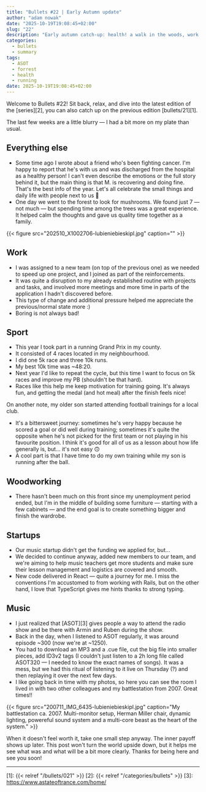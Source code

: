 ```yaml
---
title: "Bullets #22 | Early Autumn update"
author: "adam nowak"
date: "2025-10-19T19:08:45+02:00"
slug: "22"
description: "Early autumn catch-up: health! a walk in the woods, work shuffle, local races, football dad, cabinets, startup grind, and a dash of ASOT nostalgia."
categories:
  - bullets
  - summary
tags: 
  - ASOT
  - forrest
  - health
  - running
date: 2025-10-19T19:08:45+02:00
---
```


Welcome to Bullets #22! Sit back, relax, and dive into the latest edition of the [series][2], you can also catch up on the previous edition [bullets/21][1].

The last few weeks are a little blurry — I had a bit more on my plate than usual.

## Everything else

- Some time ago I wrote about a friend who's been fighting cancer. I'm happy to report that he's with us and was discharged from the hospital as a healthy person! I can't even describe the emotions or the full story behind it, but the main thing is that M. is recovering and doing fine. That's the best info of the year. Let's all celebrate the small things and daily life with people next to us 💙
- One day we went to the forest to look for mushrooms. We found just 7 — not much — but spending time among the trees was a great experience. It helped calm the thoughts and gave us quality time together as a family.

{{< figure src="202510_X1002706-lubieniebieskipl.jpg" caption="" >}}

## Work

- I was assigned to a new team (on top of the previous one) as we needed to speed up one project, and I joined as part of the reinforcements.
- It was quite a disruption to my already established routine with projects and tasks, and involved more meetings and more time in parts of the application I hadn't discovered before.
- This type of change and additional pressure helped me appreciate the previous/normal state more :)
- Boring is not always bad!

## Sport

- This year I took part in a running Grand Prix in my county.
- It consisted of 4 races located in my neighbourhood.
- I did one 5k race and three 10k runs.
- My best 10k time was ~48:20.
- Next year I'd like to repeat the cycle, but this time I want to focus on 5k races and improve my PB (shouldn't be that hard).
- Races like this help me keep motivation for training going. It's always fun, and getting the medal (and hot meal) after the finish feels nice!

On another note, my older son started attending football trainings for a local club.

- It's a bittersweet journey: sometimes he's very happy because he scored a goal or did well during training; sometimes it's quite the opposite when he's not picked for the first team or not playing in his favourite position. I think it's good for all of us as a lesson about how life generally is, but... it's not easy 🙃
- A cool part is that I have time to do my own training while my son is running after the ball.

## Woodworking

- There hasn't been much on this front since my unemployment period ended, but I'm in the middle of building some furniture — starting with a few cabinets — and the end goal is to create something bigger and finish the wardrobe.

## Startups

- Our music startup didn't get the funding we applied for, but...
- We decided to continue anyway, added new members to our team, and we're aiming to help music teachers get more students and make sure their lesson management and logistics are covered and smooth.
- New code delivered in React — quite a journey for me. I miss the conventions I'm accustomed to from working with Rails, but on the other hand, I love that TypeScript gives me hints thanks to strong typing.

## Music

- I just realized that [ASOT][3] gives people a way to attend the radio show and be there with Armin and Ruben during the show.
- Back in the day, when I listened to ASOT regularly, it was around episode ~300 (now we're at ~1250).
- You had to download an MP3 and a .cue file, cut the big file into smaller pieces, add ID3v2 tags (I couldn't just listen to a 2h long file called ASOT320 — I needed to know the exact names of songs). It was a mess, but we had this ritual of listening to it live on Thursday (?) and then replaying it over the next few days.
- I like going back in time with my photos, so here you can see the room I lived in with two other colleagues and my battlestation from 2007. Great times!!

{{< figure src="200711_IMG_6435-lubieniebieskipl.jpg" caption="My battlestation ca. 2007. Multi-monitor setup, Herman Miller chair, dynamic lighting, powereful sound system and a multi-core beast as the heart of the system." >}}

When it doesn't feel worth it, take one small step anyway. The inner payoff shows up later. This post won't turn the world upside down, but it helps me see what was and what will be a bit more clearly. Thanks for being here and see you soon!

---

[1]: {{< relref "/bullets/021" >}}
[2]: {{< relref "/categories/bullets" >}}
[3]: https://www.astateoftrance.com/home/
